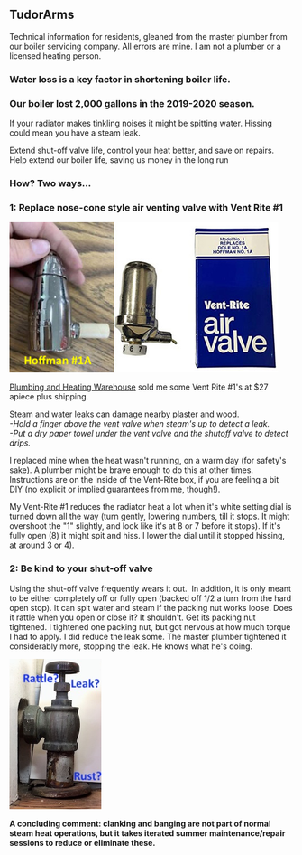 ## TudorArms 

Technical information for residents, gleaned from the master plumber from our boiler servicing company.  All errors are mine.  I am not a plumber or a licensed heating person.   

### Water loss is a key factor in shortening boiler life.
### Our boiler lost 2,000 gallons in the 2019-2020 season.


If your radiator makes tinkling noises it might be spitting water.  Hissing could mean you have a steam leak.  


Extend shut-off valve life, control your heat better, and save on repairs.  Help extend our boiler life, saving us money in the long run


### How? Two ways...

### 1: Replace nose-cone style air venting valve with Vent Rite #1
![Valves](RadiatorValvesTxt.jpg)

[Plumbing and Heating Warehouse](https://www.phwarehouse.com/) sold me some Vent Rite #1's at $27 apiece plus shipping.  
	
Steam and water leaks can damage nearby plaster and wood.  
	*-Hold a finger above the vent valve when steam's up to detect a leak.  
	-Put a dry paper towel under the vent valve and the shutoff valve to detect drips.*

I replaced mine when the heat wasn't running, on a warm day (for safety's sake).  A plumber might be brave enough to do this at other times.  Instructions are on the inside of the Vent-Rite box, if you are feeling a bit DIY (no explicit or implied guarantees from me, though!).   

My Vent-Rite #1 reduces the radiator heat a lot when it's white setting dial is turned down all the way (turn gently, lowering numbers, till it stops.  It might overshoot the "1" slightly, and look like it's at 8 or 7 before it stops).  If it's fully open (8) it might spit and hiss.  I lower the dial until it stopped hissing, at around 3 or 4).


### 2: Be kind to your shut-off valve
Using the shut-off valve frequently wears it out.  In addition, it is only meant to be either completely off or fully open (backed off 1/2 a turn from the hard open stop).  It can spit water and steam if the packing nut works loose.  Does it rattle when you open or close it?  It shouldn't.  Get its packing nut tightened.  I tightened one packing nut, but got nervous at how much torque I had to apply.  I did reduce the leak some.  The master plumber tightened it considerably more, stopping the leak.  He knows what he's doing.

![Shutoff](ShutoffRad.jpg)


**A concluding comment: clanking and banging are not part of normal steam heat operations, but it takes iterated summer maintenance/repair sessions to reduce or eliminate these.**